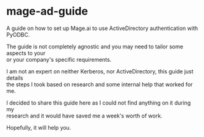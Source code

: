 # mage-ad-guide
A guide on how to set up Mage.ai to use ActiveDirectory authentication with PyODBC.

The guide is not completely agnostic and you may need to tailor some aspects to your  
or your company's specific requirements.

I am not an expert on neither Kerberos, nor ActiveDirectory, this guide just details  
the steps I took based on research and some internal help that worked for me.

I decided to share this guide here as I could not find anything on it during my  
research and it would have saved me a week's worth of work. 

Hopefully, it will help you.
